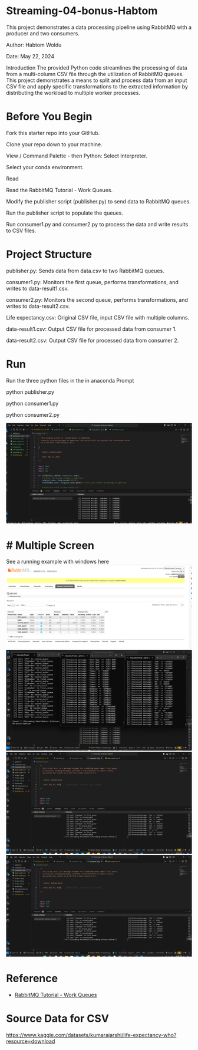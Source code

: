 # Streaming-04-bonus-Habtom

This project demonstrates a data processing pipeline using RabbitMQ with a producer and two consumers.

Author: Habtom Woldu

Date: May 22, 2024

Introduction
The provided Python code streamlines the processing of data from a multi-column CSV file through the utilization of RabbitMQ queues. This project demonstrates a means to split and process data from an input CSV file and apply specific transformations to the extracted information by distributing the workload to multiple worker processes.

# Before You Begin
Fork this starter repo into your GitHub.

Clone your repo down to your machine.

View / Command Palette - then Python: Select Interpreter.

Select your conda environment.

Read

Read the RabbitMQ Tutorial - Work Queues.

Modify the publisher script (publisher.py) to send data to RabbitMQ queues.

Run the publisher script to populate the queues.

Run consumer1.py and consumer2.py to process the data and write results to CSV files.

# Project Structure
publisher.py: Sends data from data.csv to two RabbitMQ queues.

consumer1.py: Monitors the first queue, performs transformations, and writes to data-result1.csv.

consumer2.py: Monitors the second queue, performs transformations, and writes to data-result2.csv.

Life expectancy.csv: Original CSV file, input CSV file with multiple columns.

data-result1.csv: Output CSV file for processed data from consumer 1.

data-result2.csv: Output CSV file for processed data from consumer 2.


# Run 

Run the three python files in the  in anaconda Prompt 

python publisher.py

python consumer1.py

python consumer2.py

![alt text](image-1.png)
# # Multiple Screen

See a running example with windows here
![alt text](image-2.png)
![alt text](image-3.png)
![alt text](image-4.png)
![alt text](image-4.png)

# Reference

- [RabbitMQ Tutorial - Work Queues](https://www.rabbitmq.com/tutorials/tutorial-two-python.html)


# Source Data for CSV 

https://www.kaggle.com/datasets/kumarajarshi/life-expectancy-who?resource=download
